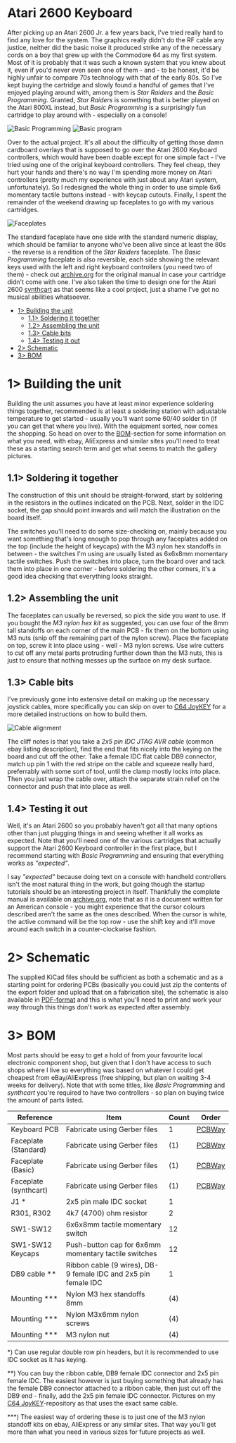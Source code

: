# Atari 2600 Keyboard

After picking up an Atari 2600 Jr. a few years back, I've tried really hard to find any love for the system. The graphics really didn't do the RF cable any justice, neither did the basic noise it produced strike any of the necessary cords on a boy that grew up with the Commodore 64 as my first system. Most of it is probably that it was such a known system that you knew about it, even if you'd never even seen one of them - and - to be honest, it'd be highly unfair to compare 70s technology with that of the early 80s. So I've kept buying the cartridge and slowly found a handful of games that I've enjoyed playing around with, among them is *Star Raiders* and the *Basic Programming*. Granted, *Star Raiders* is something that is better played on the Atari 800XL instead, but *Basic Programming* is a surprisingly fun cartridge to play around with - especially on a console!

![Basic Programming](https://github.com/tebl/A2600-Keyboard/raw/main/gallery/2021-03-12%2013.58.22.jpg)
![Basic program](https://github.com/tebl/A2600-Keyboard/raw/main/gallery/2021-03-12%2015.12.55.jpg)

Over to the actual project. It's all about the difficulty of getting those damn cardboard overlays that is supposed to go over the Atari 2600 Keyboard controllers, which would have been doable except for one simple fact - I've tried using one of the original keyboard controllers. They feel cheap, they hurt your hands and there's no way I'm spending more money on Atari controllers (pretty much my experience with just about any Atari system, unfortunately). So I redesigned the whole thing in order to use simple 6x6 momentary tactile buttons instead - with keycap cutouts. Finally, I spent the remainder of the weekend drawing up faceplates to go with my various cartridges.

![Faceplates](https://github.com/tebl/A2600-Keyboard/raw/main/gallery/2021-03-10%2020.13.14.jpg)

The standard faceplate have one side with the standard numeric display, which should be familiar to anyone who've been alive since at least the 80s - the reverse is a rendition of the *Star Raiders* faceplate. The *Basic Programming* faceplate is also reversible, each side showing the relevant keys used with the left and right keyboard controllers (you need two of them) - check out [archive.org](https://archive.org/details/Basic_Programming_1979_Atari_US_a) for the original manual in case your cartridge didn't come with one. I've also taken the time to design one for the Atari 2600 [synthcart](http://www.qotile.net/synth.html) as that seems like a cool project, just a shame I've got no musical abilities whatsoever.

- [1> Building the unit](#1-building-the-unit)
  - [1.1> Soldering it together](#11-soldering-it-together)
  - [1.2> Assembling the unit](#12-assembling-the-unit)
  - [1.3> Cable bits](#13-cable-bits)
  - [1.4> Testing it out](#14-testing-it-out)
- [2> Schematic](#2-schematic)
- [3> BOM](#3-bom)

# 1> Building the unit
Building the unit assumes you have at least minor experience soldering things together, recommended is at least a soldering station with adjustable temperature to get started - usually you'll want some 60/40 solder tin (if you can get that where you live). With the equipment sorted, now comes the shopping. So head on over to the [BOM](#3-bom)-section for some information on what you need, with ebay, AliExpress and similar sites you'll need to treat these as a starting search term and get what seems to match the gallery pictures.

## 1.1> Soldering it together
The construction of this unit should be straight-forward, start by soldering in the resistors in the outlines indicated on the PCB. Next, solder in the IDC socket, the gap should point inwards and will match the illustration on the board itself.

The switches you'll need to do some size-checking on, mainly because you want something that's long enough to pop through any faceplates added on the top (include the height of keycaps) with the M3 nylon hex standoffs in between - the switches I'm using are usually listed as 6x6x8mm momentary tactile switches. Push the switches into place, turn the board over and tack them into place in one corner - before soldering the other corners, it's a good idea checking that everything looks straight.

## 1.2> Assembling the unit
The faceplates can usually be reversed, so pick the side you want to use. If you bought the *M3 nylon hex kit* as suggested, you can use four of the 8mm tall standoffs on each corner of the main PCB - fix them on the bottom using M3 nuts (snip off the remaining part of the nylon screw). Place the faceplate on top, screw it into place using - well - M3 nylon screws. Use wire cutters to cut off any metal parts protruding further down than the M3 nuts, this is just to ensure that nothing messes up the surface on my desk surface.

## 1.3> Cable bits
I've previously gone into extensive detail on making up the necessary joystick cables, more specifically you can skip on over to [C64 JoyKEY](https://github.com/tebl/C64-JoyKEY/blob/main/documentation/building.md#building-the-cables) for a more detailed instructions on how to build them.

![Cable alignment](https://github.com/tebl/A2600-Keyboard/raw/main/gallery/2021-02-05%2003.13.04.jpg)

The cliff notes is that you take a *2x5 pin IDC JTAG AVR cable* (common ebay listing description), find the end that fits nicely into the keying on the board and cut off the other. Take a female IDC flat cable DB9 connector, match up pin 1 with the red stripe on the cable and squeeze really hard, preferrably with some sort of tool, until the clamp mostly locks into place. Then you just wrap the cable over, attach the separate strain relief on the connector and push that into place as well.

## 1.4> Testing it out
Well, it's an Atari 2600 so you probably haven't got all that many options other than just plugging things in and seeing whether it all works as expected. Note that you'll need one of the various cartridges that actually support the Atari 2600 Keyboard controller in the first place, but I recommend starting with *Basic Programming* and ensuring that everything works as *"expected"*.

I say *"expected"* because doing text on a console with handheld controllers isn't the most natural thing in the work, but going though the startup tutorials should be an interesting project in itself. Thankfully the complete manual is available on [archive.org](https://archive.org/details/Basic_Programming_1979_Atari_US_a), note that as it is a document written for an American console - you might experience that the cursor colours described aren't the same as the ones described. When the cursor is white, the active command will be the top row - use the shift key and it'll move around each switch in a counter-clockwise fashion.

# 2> Schematic
The supplied KiCad files should be sufficient as both a schematic and as a  starting point for ordering PCBs (basically you could just zip the contents of the export folder and upload that on a fabrication site), the schematic is also available in [PDF-format](documentation/schematic) and this is what you'll need to print and work your way through this things don't work as expected after assembly.

# 3> BOM
Most parts should be easy to get a hold of from your favourite local electronic component shop, but given that I don't have access to such shops where I live so everything was based on whatever I could get cheapest from eBay/AliExpress (free shipping, but plan on waiting 3-4 weeks for delivery). Note that with some titles, like *Basic Programming* and *synthcart* you're required to have two controllers - so plan on buying twice the amount of parts listed.

| Reference             | Item                                                              | Count | Order  |
| --------------------- | ----------------------------------------------------------------- | ----- | ------ |
| Keyboard PCB          | Fabricate using Gerber files                                      |     1 | [PCBWay](https://www.pcbway.com/project/shareproject/Atari_2600_Keyboard.html) |
| Faceplate (Standard)  | Fabricate using Gerber files                                      |    (1)| [PCBWay](https://www.pcbway.com/project/shareproject/Atari_2600_Keyboard__Standard_faceplate_.html) |
| Faceplate (Basic)     | Fabricate using Gerber files                                      |    (1)| [PCBWay](https://www.pcbway.com/project/shareproject/Atari_2600_Keyboard__Basic_faceplate_.html) |
| Faceplate (synthcart) | Fabricate using Gerber files                                      |    (1)| [PCBWay](https://www.pcbway.com/project/shareproject/Atari_2600_Keyboard__synthcart_faceplate_.html) |
| J1 *                  | 2x5 pin male IDC socket                                           |     1 | 
| R301, R302            | 4k7 (4700) ohm resistor                                           |     2 |
| SW1-SW12              | 6x6x8mm tactile momentary switch                                  |    12 |
| SW1-SW12 Keycaps      | Push-button cap for 6x6mm momentary tactile switches              |    12 |
| DB9 cable **          | Ribbon cable (9 wires), DB-9 female IDC and 2x5 pin female IDC    |     1 |
| Mounting ***          | Nylon M3 hex standoffs 8mm                                        |    (4)|
| Mounting ***          | Nylon M3x6mm nylon screws                                         |    (4)|
| Mounting ***          | M3 nylon nut                                                      |    (4)|  

*) Can use regular double row pin headers, but it is recommended to use IDC socket as it has keying.

**) You can buy the ribbon cable, DB9 female IDC connector and 2x5 pin female IDC. The easiest however is just buying something that already has the female DB9 connector attached to a ribbon cable, then just cut off the DB9 end - finally, add the 2x5 pin female IDC connector. Pictures on my [C64 JoyKEY](https://github.com/tebl/C64-JoyKEY/blob/main/documentation/building.md#building-the-cables)-repository as that uses the exact same cable.

***) The easiest way of ordering these is to just one of the M3 nylon standoff kits on ebay, AliExpress or any similar sites. That way you'll get more than what you need in various sizes for future projects as well.